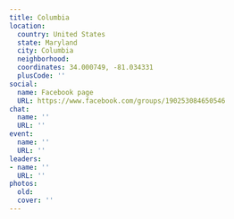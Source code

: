 ```yaml
---
title: Columbia
location:
  country: United States
  state: Maryland
  city: Columbia
  neighborhood: 
  coordinates: 34.000749, -81.034331
  plusCode: ''
social:
  name: Facebook page
  URL: https://www.facebook.com/groups/190253084650546
chat:
  name: ''
  URL: ''
event:
  name: ''
  URL: ''
leaders:
- name: ''
  URL: ''
photos:
  old: 
  cover: ''
---
```

